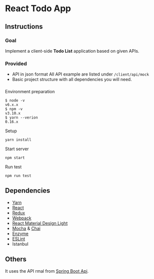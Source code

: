 # React Todo App

## Instructions

### Goal
Implement a client-side **Todo List** application based on given APIs.

### Provided

- API in json format
  All API example are listed under `/client/api/mock`
- Basic project structure with all dependencies you will need.

###

Environment preparation
```
$ node -v
v6.x.x
$ npm -v
v3.10.x
$ yarn --verion
0.16.x
```

Setup

```
yarn install
```

Start server

```
npm start
```

Run test
```
npm run test
```

## Dependencies

- [Yarn](https://yarnpkg.com/)
- [React](https://facebook.github.io/react/)
- [Redux](http://redux.js.org/docs/introduction/)
- [Webpack](https://webpack.github.io/)
- [React Material Design Light](https://react-mdl.github.io/react-mdl/)
- [Mocha](https://mochajs.org/) & [Chai](http://chaijs.com/)
- [Enzyme](https://github.com/airbnb/enzyme)
- [ESLint](http://eslint.org/)
- Istanbul

## Others
It uses the API rmal from [Spring Boot Api](https://github.com/silverjava/rest-api-springboot).

